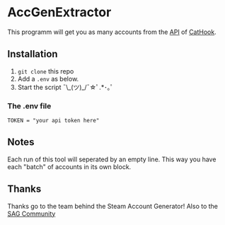 # AccGenExtractor

This programm will get you as many accounts from the [API](https://accgen.cathook.club/api/v1/account/demo) of [CatHook](https://accgen.cathook.club).

## Installation

1. `git clone` this repo
2. Add a `.env` as below.
3. Start the script ¯\\\_(ツ)_/¯☆ﾟ.*･｡ﾟ

### The .env file

```env
TOKEN = "your api token here"
```

## Notes

Each run of this tool will seperated by an empty line.
This way you have each "batch" of accounts in its own block.

## Thanks

Thanks go to the team behind the Steam Account Generator!
Also to the [SAG Community](https://t.me/sag_bot_chat)